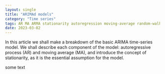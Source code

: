 ```yaml
---
layout: single
title: "ARIMAd models"
category: "Time series"
tags: AR MA ARMA stationarity autoregression moving-average random-walk unit-root differencing ACF autocorrelation-function PACF partial-autocorrelation-function lag SARIMA SARIMAX
date: 2023-03-02
---
```


In this article we shall make a breakdown of the basic ARIMA time-series model. We shall describe each component of the model: autoregressive process (AR) and moving average (MA), and introduce the concept of stationarity, as it is the essential assumption for the model.

some text